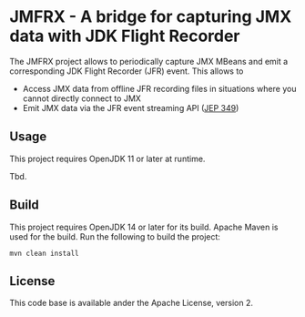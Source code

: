 # JMFRX - A bridge for capturing JMX data with JDK Flight Recorder

The JMFRX project allows to periodically capture JMX MBeans and emit a corresponding JDK Flight Recorder (JFR) event.
This allows to

* Access JMX data from offline JFR recording files in situations where you cannot directly connect to JMX
* Emit JMX data via the JFR event streaming API ([JEP 349](https://openjdk.java.net/jeps/349))

## Usage

This project requires OpenJDK 11 or later at runtime.

Tbd.

## Build

This project requires OpenJDK 14 or later for its build.
Apache Maven is used for the build.
Run the following to build the project:

```shell
mvn clean install
```

## License

This code base is available ander the Apache License, version 2.
